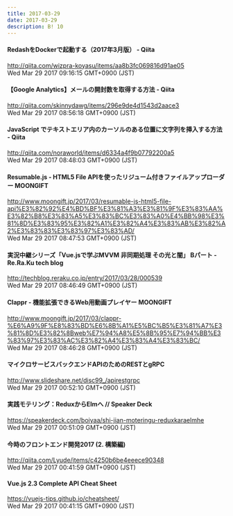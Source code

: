 ```yaml
---
title: 2017-03-29
date: 2017-03-29
description: B! 10
---
```


#### RedashをDockerで起動する（2017年3月版） - Qiita
http://qiita.com/wizpra-koyasu/items/aa8b3fc069816d91ae05<br>
Wed Mar 29 2017 09:16:15 GMT+0900 (JST)<br>


#### 【Google Analytics】メールの開封数を取得する方法 - Qiita
http://qiita.com/skinnydawg/items/296e9de4d1543d2aace3<br>
Wed Mar 29 2017 08:56:18 GMT+0900 (JST)<br>


#### JavaScript でテキストエリア内のカーソルのある位置に文字列を挿入する方法 - Qiita
http://qiita.com/noraworld/items/d6334a4f9b07792200a5<br>
Wed Mar 29 2017 08:48:03 GMT+0900 (JST)<br>


#### Resumable.js - HTML5 File APIを使ったリジューム付きファイルアップローダー MOONGIFT
http://www.moongift.jp/2017/03/resumable-js-html5-file-api%E3%82%92%E4%BD%BF%E3%81%A3%E3%81%9F%E3%83%AA%E3%82%B8%E3%83%A5%E3%83%BC%E3%83%A0%E4%BB%98%E3%81%8D%E3%83%95%E3%82%A1%E3%82%A4%E3%83%AB%E3%82%A2%E3%83%83%E3%83%97%E3%83%AD/<br>
Wed Mar 29 2017 08:47:53 GMT+0900 (JST)<br>


#### 実況中継シリーズ「Vue.jsで学ぶMVVM 非同期処理 その光と闇」 Bパート - Re.Ra.Ku tech blog
http://techblog.reraku.co.jp/entry/2017/03/28/000539<br>
Wed Mar 29 2017 08:46:49 GMT+0900 (JST)<br>


#### Clappr - 機能拡張できるWeb用動画プレイヤー MOONGIFT
http://www.moongift.jp/2017/03/clappr-%E6%A9%9F%E8%83%BD%E6%8B%A1%E5%BC%B5%E3%81%A7%E3%81%8D%E3%82%8Bweb%E7%94%A8%E5%8B%95%E7%94%BB%E3%83%97%E3%83%AC%E3%82%A4%E3%83%A4%E3%83%BC/<br>
Wed Mar 29 2017 08:46:28 GMT+0900 (JST)<br>


#### マイクロサービスバックエンドAPIのためのRESTとgRPC
http://www.slideshare.net/disc99_/apirestgrpc<br>
Wed Mar 29 2017 00:52:10 GMT+0900 (JST)<br>


#### 実践モテリング：ReduxからElmへ // Speaker Deck
https://speakerdeck.com/boiyaa/shi-jian-moteringu-reduxkaraelmhe<br>
Wed Mar 29 2017 00:51:09 GMT+0900 (JST)<br>


#### 今時のフロントエンド開発2017 (2. 構築編)
http://qiita.com/Lyude/items/c4250b6be4eeece90348<br>
Wed Mar 29 2017 00:41:59 GMT+0900 (JST)<br>


#### Vue.js 2.3 Complete API Cheat Sheet
https://vuejs-tips.github.io/cheatsheet/<br>
Wed Mar 29 2017 00:41:15 GMT+0900 (JST)<br>


